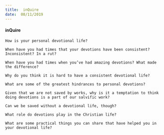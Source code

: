 ```yaml
---
title:  inQuire
date:  08/11/2019
---
```


#### inQuire

`How is your personal devotional life?`

`When have you had times that your devotions have been consistent? Inconsistent? In a rut?`

`When have you had times when you’ve had amazing devotions? What made the difference?`

`Why do you think it is hard to have a consistent devotional life?`

`What are some of the greatest hindrances to personal devotions?`

`Given that we are not saved by works, why is it a temptation to think doing devotions is a part of our salvific work?`

`Can we be saved without a devotional life, though?`

`What role do devotions play in the Christian life?`

`What are some practical things you can share that have helped you in your devotional life?`